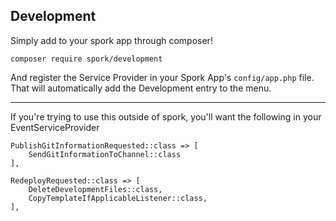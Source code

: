 ## Development

Simply add to your spork app through composer!

```
composer require spork/development
```
And register the Service Provider in your Spork App's `config/app.php` file. That will automatically add the Development entry to the menu.

----

If you're trying to use this outside of spork, you'll want the following in your EventServiceProvider

```
PublishGitInformationRequested::class => [
    SendGitInformationToChannel::class
],

RedeployRequested::class => [
    DeleteDevelopmentFiles::class,
    CopyTemplateIfApplicableListener::class,
],
```